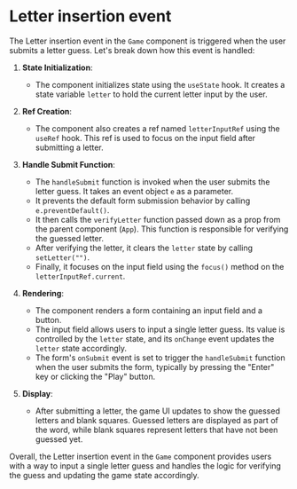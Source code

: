 # Letter insertion event

The Letter insertion event in the `Game` component is triggered when the user submits a letter guess. Let's break down how this event is handled:

1. **State Initialization**:
   - The component initializes state using the `useState` hook. It creates a state variable `letter` to hold the current letter input by the user.

2. **Ref Creation**:
   - The component also creates a ref named `letterInputRef` using the `useRef` hook. This ref is used to focus on the input field after submitting a letter.

3. **Handle Submit Function**:
   - The `handleSubmit` function is invoked when the user submits the letter guess. It takes an event object `e` as a parameter.
   - It prevents the default form submission behavior by calling `e.preventDefault()`.
   - It then calls the `verifyLetter` function passed down as a prop from the parent component (`App`). This function is responsible for verifying the guessed letter.
   - After verifying the letter, it clears the `letter` state by calling `setLetter("")`.
   - Finally, it focuses on the input field using the `focus()` method on the `letterInputRef.current`.

4. **Rendering**:
   - The component renders a form containing an input field and a button.
   - The input field allows users to input a single letter guess. Its value is controlled by the `letter` state, and its `onChange` event updates the `letter` state accordingly.
   - The form's `onSubmit` event is set to trigger the `handleSubmit` function when the user submits the form, typically by pressing the "Enter" key or clicking the "Play" button.

5. **Display**:
   - After submitting a letter, the game UI updates to show the guessed letters and blank squares. Guessed letters are displayed as part of the word, while blank squares represent letters that have not been guessed yet.

Overall, the Letter insertion event in the `Game` component provides users with a way to input a single letter guess and handles the logic for verifying the guess and updating the game state accordingly.